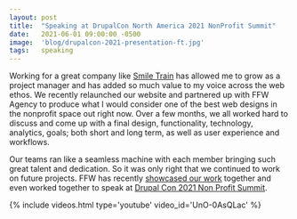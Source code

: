 ```yaml
---
layout: post
title:  "Speaking at DrupalCon North America 2021 NonProfit Summit"
date:   2021-06-01 09:00:00 -0500
image:  'blog/drupalcon-2021-presentation-ft.jpg'
tags:   speaking
---
```

Working for a great company like <a href="https://www.smiletrain.org" target="_blank" rel="noopener noreferrer">Smile Train</a> has allowed me to grow as a project manager and has added so much value to my voice across the web ethos. We recently relaunched our website and partnered up with FFW Agency to produce what I would consider one of the best web designs in the nonprofit space out right now. Over a few months, we all worked hard to discuss and come up with a final design, functionality, technology, analytics, goals; both short and long term, as well as user experience and workflows. 

Our teams ran like a seamless machine with each member bringing such great talent and dedication. So it was only right that we continued to work on future projects.  FFW has recently <a href="https://ffwagency.com/work/smile-train" target="_blank" rel="noopener noreferrer">showcased our work</a> together and even worked together to speak at <a href="https://events.drupal.org/drupalcon2021/summit/nonprofit" target="_blank" rel="noopener noreferrer">Drupal Con 2021 Non Profit Summit</a>.

{% include videos.html type='youtube' video_id='UnO-0AsQLac' %}